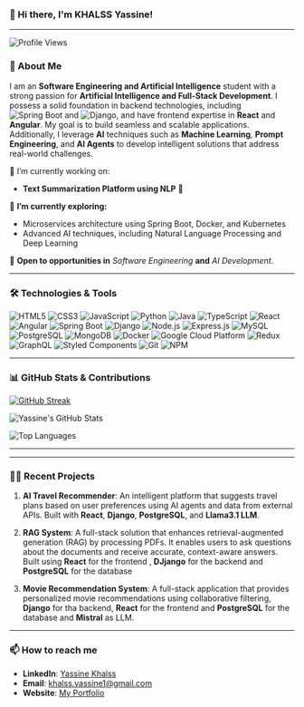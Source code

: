 ### 👋 Hi there, I'm KHALSS Yassine!

---

![Profile Views](https://komarev.com/ghpvc/?username=YASSINEKS007&color=blueviolet&style=for-the-badge)

### 🚀 About Me

I am an **Software Engineering and Artificial Intelligence** student with a strong passion for **Artificial Intelligence and Full-Stack Development**. I possess a solid foundation in backend technologies, including ![Spring Boot](https://img.shields.io/badge/-Spring%20Boot-6DB33F?logo=spring&logoColor=white) and ![Django](https://img.shields.io/badge/-Django-092E20?logo=django&logoColor=white), and have frontend expertise in **React** and **Angular**. My goal is to build seamless and scalable applications. Additionally, I leverage **AI** techniques such as **Machine Learning**, **Prompt Engineering**, and **AI Agents** to develop intelligent solutions that address real-world challenges.


🔭 I’m currently working on:
- **Text Summarization Platform using NLP** 📰

🌱 **I’m currently exploring:**
- Microservices architecture using Spring Boot, Docker, and Kubernetes
- Advanced AI techniques, including Natural Language Processing and Deep Learning


💼 **Open to opportunities in** _Software Engineering_ **and** _AI Development_.


---

### 🛠️ Technologies & Tools

<p>
  <img alt="HTML5" src="https://img.shields.io/badge/-HTML5-E34F26?style=flat-square&logo=html5&logoColor=white" />
  <img alt="CSS3" src="https://img.shields.io/badge/-CSS3-1572B6?style=flat-square&logo=css3&logoColor=white" />
  <img alt="JavaScript" src="https://img.shields.io/badge/-JavaScript-F7DF1C?style=flat-square&logo=javascript&logoColor=black" />
  <img alt="Python" src="https://img.shields.io/badge/-Python-3776AB?style=flat-square&logo=python&logoColor=white" />
  <img alt="Java" src="https://img.shields.io/badge/-Java-007396?style=flat-square&logo=java&logoColor=white" />
  <img alt="TypeScript" src="https://img.shields.io/badge/-TypeScript-007ACC?style=flat-square&logo=typescript&logoColor=white" />
  <img alt="React" src="https://img.shields.io/badge/-React-45b8d8?style=flat-square&logo=react&logoColor=white" />
  <img alt="Angular" src="https://img.shields.io/badge/-Angular-DD0031?style=flat-square&logo=angular&logoColor=white" />
  <img alt="Spring Boot" src="https://img.shields.io/badge/-Spring_Boot-6DB33F?style=flat-square&logo=spring-boot&logoColor=white" />
  <img alt="Django" src="https://img.shields.io/badge/-Django-092E20?style=flat-square&logo=django&logoColor=white" />
  <img alt="Node.js" src="https://img.shields.io/badge/-Node.js-43853d?style=flat-square&logo=Node.js&logoColor=white" />
  <img alt="Express.js" src="https://img.shields.io/badge/-Express.js-000000?style=flat-square&logo=express&logoColor=white" />
  <img alt="MySQL" src="https://img.shields.io/badge/-MySQL-4479A1?style=flat-square&logo=mysql&logoColor=white" />
  <img alt="PostgreSQL" src="https://img.shields.io/badge/-PostgreSQL-336791?style=flat-square&logo=postgresql&logoColor=white" />
  <img alt="MongoDB" src="https://img.shields.io/badge/-MongoDB-13aa52?style=flat-square&logo=mongodb&logoColor=white" />
  <img alt="Docker" src="https://img.shields.io/badge/-Docker-46a2f1?style=flat-square&logo=docker&logoColor=white" />
  <img alt="Google Cloud Platform" src="https://img.shields.io/badge/-Google_Cloud-1a73e8?style=flat-square&logo=google-cloud&logoColor=white" />
  <img alt="Redux" src="https://img.shields.io/badge/-Redux-764ABC?style=flat-square&logo=redux&logoColor=white" />
  <img alt="GraphQL" src="https://img.shields.io/badge/-GraphQL-E10098?style=flat-square&logo=graphql&logoColor=white" />
  <img alt="Styled Components" src="https://img.shields.io/badge/-Styled_Components-db7092?style=flat-square&logo=styled-components&logoColor=white" />
  <img alt="Git" src="https://img.shields.io/badge/-Git-F05032?style=flat-square&logo=git&logoColor=white" />
  <img alt="NPM" src="https://img.shields.io/badge/-NPM-CB3837?style=flat-square&logo=npm&logoColor=white" />
</p>

---

### 📊 GitHub Stats & Contributions

[![GitHub Streak](https://github-readme-streak-stats.herokuapp.com?user=YASSINEKS007&theme=dark&ring=fb4362&fire=fb4362&currStreakNum=fb4362&currStreakLabel=fb4362&hide_border=true)](https://git.io/streak-stats)

![Yassine's GitHub Stats](https://github-readme-stats.vercel.app/api?username=YASSINEKS007&show_icons=true&theme=radical)

![Top Languages](https://github-readme-stats.vercel.app/api/top-langs/?username=YASSINEKS007&layout=compact&theme=radical&hide_border=true)

---
<!-- 
### 🏆 Achievements & Certifications
- **Java SE 17 Oracle Certified Developer** 💻
- **Google Cloud Associate Engineer** ☁️
- **Udacity AI Programming with Python** 📈
- **Contributor to Open Source Projects** 🌐
-->

---
### 🧑‍💻 Recent Projects

1. **AI Travel Recommender**: An intelligent platform that suggests travel plans based on user preferences using AI agents and data from external APIs. Built with **React**, **Django**, **PostgreSQL**, and **Llama3.1 LLM**.

2. **RAG System**: A full-stack solution that enhances retrieval-augmented generation (RAG) by processing PDFs. It enables users to ask questions about the documents and receive accurate, context-aware answers. Built using **React** for the frontend , **DJjango** for the backend and **PostgreSQL** for the database

   
3. **Movie Recommendation System**: A full-stack application that provides personalized movie recommendations using collaborative filtering, **Django** for tha backend, **React** for the frontend and **PostgreSQL** for the database and **Mistral** as LLM.

---

### 📫 How to reach me

- **LinkedIn**: [Yassine Khalss](https://www.linkedin.com/in/yassine-khalss-502b73316/)
- **Email**: khalss.yassine1@gmail.com
- **Website**: [My Portfolio](https://khalss-yassine-portfolio-website.vercel.app/)






